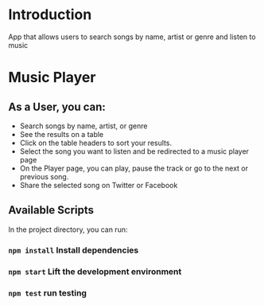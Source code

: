 # Introduction
App that allows users to search songs by name, artist or genre and listen to music
# Music Player
## As a User, you can:
- Search songs by name, artist, or genre
- See the results on a table 
- Click on the table headers to sort your results.
- Select the song you want to listen and be redirected to a music player page
- On the Player page, you can play, pause the track or go to the next or previous song.
- Share the selected song on Twitter or Facebook
## Available Scripts

In the project directory, you can run:
### `npm install` Install dependencies 

### `npm start` Lift the development environment
### `npm test` run testing
